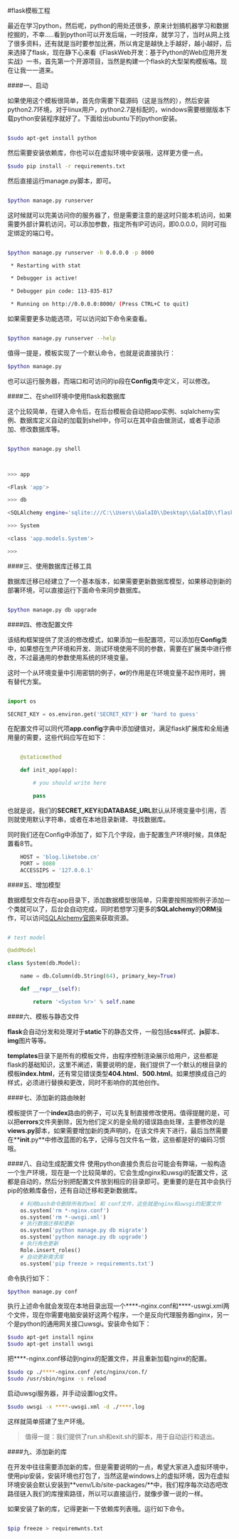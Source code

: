 #flask模板工程

最近在学习python，然后呢，python的用处还很多，原来计划搞机器学习和数据挖掘的，不幸.....看到python可以开发后端，一时技痒，就学习了，当时从网上找了很多资料，还有就是当时要参加比赛，所以肯定是越快上手越好，越小越好，后来选择了flask，现在静下心来看《FlaskWeb开发：基于Python的Web应用开发实战》一书，首先第一个开源项目，当然是构建一个flask的大型架构模板咯。现在让我一一道来。



####一、启动

如果使用这个模板很简单，首先你需要下载源码（这是当然的），然后安装python2.7环境，对于linux用户，python2.7是标配的，windows需要根据版本下载python安装程序就好了。下面给出ubuntu下的python安装。

```bash

$sudo apt-get install python

```
然后需要安装依赖库，你也可以在虚拟环境中安装哦，这样更方便一点。
```bash
$sudo pip install -r requirements.txt
```

然后直接运行manage.py脚本，即可。

```bash

$python manage.py runserver

```

这时候就可以完美访问你的服务器了，但是需要注意的是这时只能本机访问，如果需要外部计算机访问，可以添加参数，指定所有IP可访问，即0.0.0.0，同时可指定绑定的端口号。

```bash

$python manage.py runserver -h 0.0.0.0 -p 8000

 * Restarting with stat

 * Debugger is active!

 * Debugger pin code: 113-835-817

 * Running on http://0.0.0.0:8000/ (Press CTRL+C to quit)

```

如果需要更多功能选项，可以访问如下命令来查看。

```bash

$python manage.py runserver --help

```
值得一提是，模板实现了一个默认命令，也就是说直接执行：
```bash
$python manage.py
```
也可以运行服务器，而端口和可访问的ip段在**Config**类中定义，可以修改。

####二、在shell环境中使用flask和数据库

这个比较简单，在键入命令后，在后台模板会自动把app实例、sqlalchemy实例、数据库定义自动的加载到shell中，你可以在其中自由做测试，或者手动添加、修改数据库等。

```bash

$python manage.py shell



>>> app

<Flask 'app'>

>>> db

<SQLAlchemy engine='sqlite:///C:\\Users\\GalaIO\\Desktop\\GalaIO\\flask_pro\\data-dev.sqlite'>

>>> System

<class 'app.models.System'>

>>>

```

####三、使用数据库迁移工具

数据库迁移已经建立了一个基本版本，如果需要更新数据库模型，如果移动到新的部署环境，可以直接运行下面命令来同步数据库。

```bash

$python manage.py db upgrade

```

####四、修改配置文件

该结构框架提供了灵活的修改模式，如果添加一些配置项，可以添加在**Config**类中，如果想在生产环境和开发、测试环境使用不同的参数，需要在扩展类中进行修改，不过最通用的参数使用系统的环境变量。



这时一个从环境变量中引用密钥的例子，**or**的作用是在环境变量不起作用时，拥有替代方案。

```python

import os

SECRET_KEY = os.environ.get('SECRET_KEY') or 'hard to guess'

```

在配置文件可以同代项**app.config**字典中添加键值对，满足flask扩展库和全局通用量的需要，这些代码应写在如下：

```python

    @staticmethod

    def init_app(app):

		# you should write here

        pass

```

也就是说，我们的**SECRET_KEY**和**DATABASE_URL**默认从环境变量中引用，否则就使用默认字符串，或者在本地目录新建、寻找数据库。


同时我们还在Config中添加了，如下几个字段，由于配置生产环境时候，具体配置看8节。
```python
    HOST = 'blog.liketobe.cn'
    PORT = 8080
    ACCESSIPS = '127.0.0.1'
```

####五、增加模型

数据模型文件存在app目录下，添加数据模型很简单，只需要按照按照例子添加一个类就可以了，后台会自动完成，同时若想学习更多的**SQLalchemy**的**ORM**操作，可以访问<a href="http://www.sqlalchemy.org/support.html">SQLAlchemy官网</a>来获取资源。

```python

# test model

@addModel

class System(db.Model):

    name = db.Column(db.String(64), primary_key=True)

    def __repr__(self):

        return '<System %r>' % self.name

```

####六、模板与静态文件

**flask**会自动分发和处理对于**static**下的静态文件，一般包括**css**样式、**js**脚本、**img**图片等等。



**templates**目录下是所有的模板文件，由程序控制渲染展示给用户，这些都是flask的基础知识，这里不阐述，需要说明的是，我们提供了一个默认的根目录的模板**index.html**，还有常见错误类型**404.html**、**500.html**。如果想换成自己的样式，必须进行替换和更改，同时不影响你的其他创作。

####七、添加新的路由映射

模板提供了一个**index**路由的例子，可以先复制直接修改使用。值得提醒的是，可以把**errors**文件夹删除，因为他们定义的是全局的错误路由处理，主要修改的是**views.py**脚本，如果需要增加新的类声明的，在该文件夹下进行，最后当然需要在**__init__.py**中修改蓝图的名字，记得与包文件名一致，这些都是好的编码习惯哦。

####八、自动生成配置文件
使用python直接负责后台可能会有弊端，一般构造一个生产环境，现在是一个比较简单的，它会生成nginx和uwsgi的配置文件，这都是自动的，然后分别把配置文件放到相应的目录即可。更重要的是在其中会执行pip的依赖库备份，还有自动迁移和更新数据库。
```python
    # 利用bash命令删除所有的xml 和 conf文件，这些就是nginx和uwsgi的配置文件
    os.system('rm *-nginx.conf')
    os.system('rm *-uwsgi.xml')
    # 执行数据迁移和更新
    os.system('python manage.py db migrate')
    os.system('python manage.py db upgrade')
    # 执行角色更新
    Role.insert_roles()
    # 自动更新需求库
    os.system('pip freeze > requirements.txt')
```
命令执行如下：
```bash
$python manage.py conf
```
执行上述命令就会发现在本地目录出现一个****-nginx.conf和****-uswgi.xml两个文件，现在你需要电脑安装好这两个程序，一个是反向代理服务器nginx，另一个是python的通用网关接口uwsgi。安装命令如下：
```bash
$sudo apt-get install nginx
$sudo apt-get install uwsgi
```
把****-nginx.conf移动到nginx的配置文件，并且重新加载nginx的配置。
```bash
$sudo cp ./****-nginx.conf /etc/nginx/con.f/
$sudo /usr/sbin/nginx -s reload
```
启动uwsgi服务器，并手动设置log文件。
```bash
$sudo uwsgi -x ****-uwsgi.xml -d ./****.log
```
这样就简单搭建了生产环境。
>值得一提：我们提供了run.sh和exit.sh的脚本，用于自动运行和退出。
>

####九、添加新的库

在开发中往往需要添加新的库，但是需要说明的一点，希望大家进入虚拟环境中，使用pip安装，安装环境也打包了，当然这是windows上的虚拟环境，因为在虚拟环境安装会默认安装到**venv/Lib/site-packages/**中，我们程序每次动态吧改路径链入我们的库搜索路径，所以可以直接运行，就像步骤一说的一样。



如果安装了新的库，记得更新一下依赖库列表哦。运行如下命令。

```bash

$pip freeze > requiremwnts.txt

```